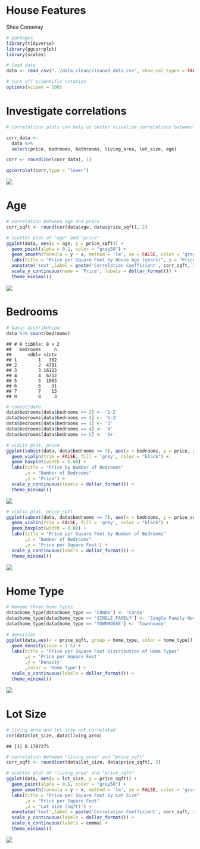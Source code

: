 House Features
================
Shea Conaway

``` r
# packages
library(tidyverse)
library(ggcorrplot)
library(scales)
```

``` r
# load data
data <- read_csv("../data_clean/cleaned_data.csv", show_col_types = FALSE)
```

``` r
# turn off scientific notation
options(scipen = 100)
```

# Investigate correlations

``` r
# Correlations plots can help us better visualize correlations between variables

corr_data <- 
  data %>% 
  select(price, bedrooms, bathrooms, living_area, lot_size, age)

corr <- round(cor(corr_data), 1)

ggcorrplot(corr,type = "lower")
```

![](house_features_files/figure-gfm/unnamed-chunk-4-1.png)<!-- -->

# Age

``` r
# correlation between age and price
corr_sqft <- round(cor(data$age, data$price_sqft), 2)

# scatter plot of "age" and "price"
ggplot(data, aes(x = age, y = price_sqft)) +
  geom_point(alpha = 0.1, color = "gray50") +
  geom_smooth(formula = y ~ x, method = 'lm', se = FALSE, color = 'gray28', size = 1) +
  labs(title = "Price per Square Foot by House Age (years)", y = "Price", x = "House Age") +
  annotate('text',label = paste('Correlation Coefficient', corr_sqft, sep = '\n'), x = 25, y = 450) +
  scale_y_continuous(name = 'Price', labels = dollar_format()) +
  theme_minimal()
```

![](house_features_files/figure-gfm/unnamed-chunk-5-1.png)<!-- -->

# Bedrooms

``` r
# basic distribution
data %>% count(bedrooms)
```

    ## # A tibble: 8 × 2
    ##   bedrooms     n
    ##      <dbl> <int>
    ## 1        1   302
    ## 2        2  4781
    ## 3        3 16123
    ## 4        4  6712
    ## 5        5  1003
    ## 6        6    91
    ## 7        7    13
    ## 8        8     3

``` r
# consolidate
data$bedrooms[data$bedrooms <= 2] <- '1-2'
data$bedrooms[data$bedrooms == 2] <- '1-2'
data$bedrooms[data$bedrooms == 3] <- '3'
data$bedrooms[data$bedrooms == 4] <- '4'
data$bedrooms[data$bedrooms >= 5] <- '5+'
```

``` r
# violin plot, price
ggplot(subset(data, data$bedrooms <= 7), aes(x = bedrooms, y = price, group = bedrooms)) + # only three greater than 7
  geom_violin(trim = FALSE, fill = 'grey', color = "black") + 
  geom_boxplot(width = 0.08) +
  labs(title = "Price by Number of Bedrooms"
       ,x = "Number of Bedrooms"
       ,y = 'Price') + 
  scale_y_continuous(labels = dollar_format()) +
  theme_minimal()
```

![](house_features_files/figure-gfm/unnamed-chunk-7-1.png)<!-- -->

``` r
# violin plot, price_sqft
ggplot(subset(data, data$bedrooms <= 7), aes(x = bedrooms, y = price_sqft, group = bedrooms)) + # only three greater than 7
  geom_violin(trim = FALSE, fill = 'grey', color = "black") + 
  geom_boxplot(width = 0.08) +
  labs(title = "Price per Square Foot by Number of Bedrooms"
       ,x = "Number of Bedrooms"
       ,y = 'Price per Square Foot') + 
  scale_y_continuous(labels = dollar_format()) +
  theme_minimal()
```

![](house_features_files/figure-gfm/unnamed-chunk-8-1.png)<!-- -->

# Home Type

``` r
# Rename three home types
data$home_type[data$home_type == 'CONDO'] <- 'Condo'
data$home_type[data$home_type == 'SINGLE_FAMILY'] <- 'Single Family Home'
data$home_type[data$home_type == 'TOWNHOUSE'] <- 'Townhouse'

# densities
ggplot(data,aes(x = price_sqft, group = home_type, color = home_type)) + 
  geom_density(size = 1.5) +
  labs(title = "Price per Square Foot Distribution of Home Types"
       ,x = 'Price per Square Foot'
       ,y = 'Density'
       ,color = 'Home Type') +
  scale_x_continuous(labels = dollar_format()) +
  theme_minimal()
```

![](house_features_files/figure-gfm/unnamed-chunk-9-1.png)<!-- -->

# Lot Size

``` r
# living area and lot size not correlated
cor(data$lot_size, data$living_area)
```

    ## [1] 0.1787275

``` r
# correlation between "living_area" and "price_sqft"
corr_sqft <- round(cor(data$lot_size, data$price_sqft), 2)

# scatter plot of "living_area" and "price_sqft"
ggplot(data, aes(x = lot_size, y = price_sqft)) +
  geom_point(alpha = 0.1, color = "gray50") +
  geom_smooth(formula = y ~ x, method = 'lm', se = FALSE, color = 'gray28', size = 1) +
  labs(title = "Price per Square Foot by Lot Size"
       ,y = "Price per Square Foot"
       ,x = "Lot Size (sqft)") +
  annotate('text',label = paste('Correlation Coefficient', corr_sqft, sep = '\n'), x = 35000, y = 400) +
  scale_y_continuous(labels = dollar_format()) +
  scale_x_continuous(labels = comma) +
  theme_minimal()
```

![](house_features_files/figure-gfm/unnamed-chunk-10-1.png)<!-- -->
